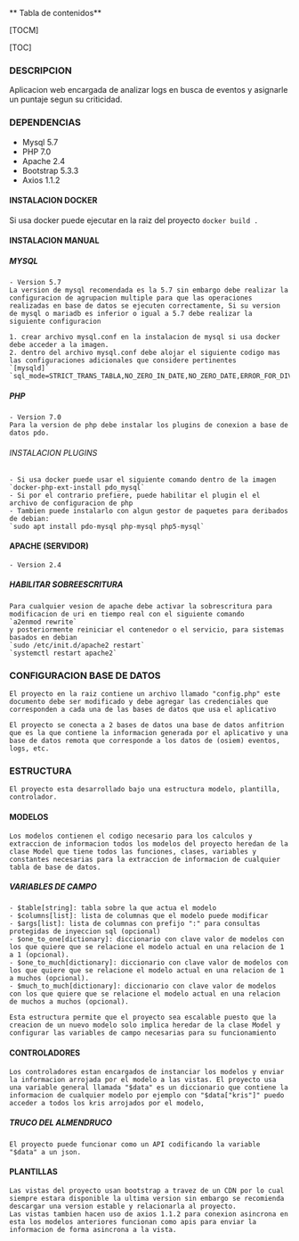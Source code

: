 
** Tabla de contenidos**

[TOCM]

[TOC]

### DESCRIPCION

Aplicacion web encargada de analizar logs en busca de eventos y asignarle un puntaje segun su criticidad.

### DEPENDENCIAS
- Mysql 5.7
- PHP 7.0
- Apache 2.4
- Bootstrap 5.3.3
- Axios 1.1.2
#### INSTALACION DOCKER
Si usa docker puede ejecutar en la raiz del proyecto
    `docker build .`
#### INSTALACION MANUAL
##### MYSQL
    - Version 5.7
    La version de mysql recomendada es la 5.7 sin embargo debe realizar la configuracion de agrupacion multiple para que las operaciones realizadas en base de datos se ejecuten correctamente, Si su version de mysql o mariadb es inferior o igual a 5.7 debe realizar la siguiente configuracion

    1. crear archivo mysql.conf en la instalacion de mysql si usa docker debe acceder a la imagen.
    2. dentro del archivo mysql.conf debe alojar el siguiente codigo mas las configuraciones adicionales que considere pertinentes
    `[mysqld]`
    `sql_mode=STRICT_TRANS_TABLA,NO_ZERO_IN_DATE,NO_ZERO_DATE,ERROR_FOR_DIVISION_BY_ZERO,NO_AUTO_CREATE_USER,NO_ENGINE_SUBSTITUTION`
##### PHP
    - Version 7.0
    Para la version de php debe instalar los plugins de conexion a base de datos pdo.

###### INSTALACION PLUGINS
    - Si usa docker puede usar el siguiente comando dentro de la imagen
    `docker-php-ext-install pdo_mysql`
    - Si por el contrario prefiere, puede habilitar el plugin el el archivo de configuracion de php
    - Tambien puede instalarlo con algun gestor de paquetes para deribados de debian:
    `sudo apt install pdo-mysql php-mysql php5-mysql`

#### APACHE (SERVIDOR)
    - Version 2.4
##### HABILITAR SOBREESCRITURA
    Para cualquier vesion de apache debe activar la sobrescritura para modificacion de uri en tiempo real con el siguiente comando
    `a2enmod rewrite`
    y posteriormente reiniciar el contenedor o el servicio, para sistemas basados en debian
    `sudo /etc/init.d/apache2 restart`
    `systemctl restart apache2`
### CONFIGURACION BASE DE DATOS
    El proyecto en la raiz contiene un archivo llamado "config.php" este documento debe ser modificado y debe agregar las credenciales que corresponden a cada una de las bases de datos que usa el aplicativo

    El proyecto se conecta a 2 bases de datos una base de datos anfitrion que es la que contiene la informacion generada por el aplicativo y una base de datos remota que corresponde a los datos de (osiem) eventos, logs, etc.

### ESTRUCTURA
    El proyecto esta desarrollado bajo una estructura modelo, plantilla, controlador.
#### MODELOS
    Los modelos contienen el codigo necesario para los calculos y extraccion de informacion todos los modelos del proyecto heredan de la clase Model que tiene todos las funciones, clases, variables y constantes necesarias para la extraccion de informacion de cualquier tabla de base de datos.
##### VARIABLES DE CAMPO
    - $table[string]: tabla sobre la que actua el modelo
    - $columns[list]: lista de columnas que el modelo puede modificar
    - $args[list]: lista de columnas con prefijo ":" para consultas protegidas de inyeccion sql (opcional)
    - $one_to_one[dictionary]: diccionario con clave valor de modelos con los que quiere que se relacione el modelo actual en una relacion de 1 a 1 (opcional).
    - $one_to_much[dictionary]: diccionario con clave valor de modelos con los que quiere que se relacione el modelo actual en una relacion de 1 a muchos (opcional).
    - $much_to_much[dictionary]: diccionario con clave valor de modelos con los que quiere que se relacione el modelo actual en una relacion de muchos a muchos (opcional).

    Esta estructura permite que el proyecto sea escalable puesto que la creacion de un nuevo modelo solo implica heredar de la clase Model y configurar las variables de campo necesarias para su funcionamiento

#### CONTROLADORES
    Los controladores estan encargados de instanciar los modelos y enviar la informacion arrojada por el modelo a las vistas. El proyecto usa una variable general llamada "$data" es un diccionario que contiene la informacion de cualquier modelo por ejemplo con "$data["kris"]" puedo acceder a todos los kris arrojados por el modelo, 
##### TRUCO DEL ALMENDRUCO
    El proyecto puede funcionar como un API codificando la variable "$data" a un json.

#### PLANTILLAS
    Las vistas del proyecto usan bootstrap a travez de un CDN por lo cual siempre estara disponible la ultima version sin embargo se recomienda descargar una version estable y relacionarla al proyecto.
    Las vistas tambien hacen uso de axios 1.1.2 para conexion asincrona en esta los modelos anteriores funcionan como apis para enviar la informacion de forma asincrona a la vista.

